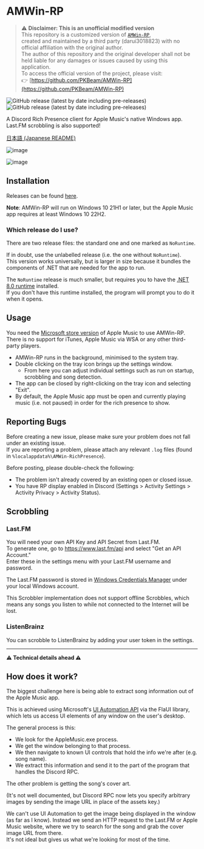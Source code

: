 # AMWin-RP

> ⚠️ **Disclaimer: This is an unofficial modified version**  
This repository is a customized version of [`AMWin-RP`](https://github.com/PKBeam/AMWin-RP),  
created and maintained by a third party (darui3018823) with no official affiliation with the original author.  
The author of this repository and the original developer shall not be held liable for any damages or issues caused by using this application.  
To access the official version of the project, please visit:  
👉 [https://github.com/PKBeam/AMWin-RP](https://github.com/PKBeam/AMWin-RP)


![GitHub release (latest by date including pre-releases)](https://img.shields.io/github/downloads-pre/PKBeam/AMWin-RP/total) ![GitHub release (latest by date including pre-releases)](https://img.shields.io/github/downloads-pre/PKBeam/AMWin-RP/latest/total)  

A Discord Rich Presence client for Apple Music's native Windows app.  
Last.FM scrobbling is also supported!

[日本語 (Japanese README)](https://github.com/PKBeam/AMWin-RP/blob/master/README-JA.md)

![image](https://github.com/PKBeam/AMWin-RP/assets/18737124/dcc7dfa6-5504-4556-b62a-ab67cb0b0951)

![image](https://github.com/PKBeam/AMWin-RP/assets/18737124/34e87ee6-b30a-4d1c-9fe2-70af0d7bd7f8)

## Installation

Releases can be found [here](https://github.com/PKBeam/AMWin-RP/releases).

**Note**: AMWin-RP will run on Windows 10 21H1 or later, but the Apple Music app requires at least Windows 10 22H2. 

### Which release do I use?
There are two release files: the standard one and one marked as `NoRuntime`.

If in doubt, use the unlabelled release (i.e. the one without `NoRuntime`).  
This version works universally, but is larger in size because it bundles the components of .NET that are needed for the app to run.

The `NoRuntime` release is much smaller, but requires you to have the [.NET 8.0 runtime](https://dotnet.microsoft.com/en-us/download/dotnet/8.0) installed.  
If you don't have this runtime installed, the program will prompt you to do it when it opens.

## Usage
You need the [Microsoft store version](https://apps.microsoft.com/detail/9PFHDD62MXS1) of Apple Music to use AMWin-RP.  
There is no support for iTunes, Apple Music via WSA or any other third-party players.

- AMWin-RP runs in the background, minimised to the system tray.  
- Double clicking on the tray icon brings up the settings window.
  - From here you can adjust individual settings such as run on startup, scrobbling and song detection.  
- The app can be closed by right-clicking on the tray icon and selecting "Exit".  
- By default, the Apple Music app must be open and currently playing music (i.e. not paused) in order for the rich presence to show.  

## Reporting Bugs
Before creating a new issue, please make sure your problem does not fall under an existing issue.  
If you are reporting a problem, please attach any relevant `.log` files (found in `%localappdata%\AMWin-RichPresence`).

Before posting, please double-check the following:
- The problem isn't already covered by an existing open or closed issue.
- You have RP display enabled in Discord (Settings > Activity Settings > Activity Privacy > Activity Status).

## Scrobbling
### Last.FM
You will need your own API Key and API Secret from Last.FM.  
To generate one, go to https://www.last.fm/api and select "Get an API Account."  
Enter these in the settings menu with your Last.FM username and password.

The Last.FM password is stored in [Windows Credentials Manager](https://support.microsoft.com/en-us/windows/accessing-credential-manager-1b5c916a-6a16-889f-8581-fc16e8165ac0) under your local Windows account.

This Scrobbler implementation does not support offline Scrobbles, which means any songs you listen to while not connected to the Internet will be lost.

### ListenBrainz 
You can scrobble to ListenBrainz by adding your user token in the settings.

<hr/>

**⚠️ Technical details ahead ⚠️**

## How does it work?
The biggest challenge here is being able to extract song information out of the Apple Music app.

This is achieved using Microsoft's [UI Automation API](https://learn.microsoft.com/en-us/windows/win32/winauto/windows-automation-api-overview) via the FlaUI library, which lets us access UI elements of any window on the user's desktop.

The general process is this:
- We look for the AppleMusic.exe process.
- We get the window belonging to that process.
- We then navigate to known UI controls that hold the info we're after (e.g. song name).
- We extract this information and send it to the part of the program that handles the Discord RPC.

The other problem is getting the song's cover art.  

(It's not well documented, but Discord RPC now lets you specify arbitrary images by sending the image URL in place of the assets key.)  

We can't use UI Automation to get the image being displayed in the window (as far as I know). Instead we send an HTTP request to the Last.FM or Apple Music website, where we try to search for the song and grab the cover image URL from there.  
It's not ideal but gives us what we're looking for most of the time.
